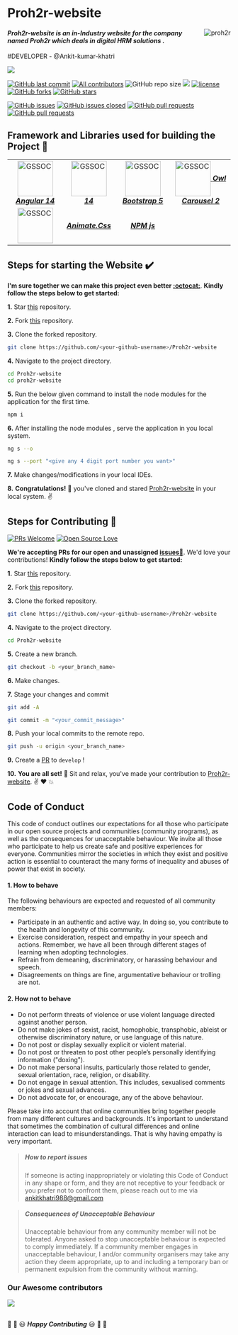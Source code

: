 
# Proh2r-website

<img align="right" alt="proh2r" src="https://proh2r.com/niletechnologies/emp/assets/images/logo-full.png"/>

#### _Proh2r-website is an in-Industry website for the company named Proh2r which deals in digital HRM solutions ._ <br>

#DEVELOPER - @Ankit-kumar-khatri 

<a href="#Contribution" title="Contributions are welcome"><img src="https://img.shields.io/badge/contributions-welcome-green.svg"></a> <br>
<!-- ALL-CONTRIBUTORS-BADGE:START - Do not remove or modify this section -->
[![GitHub last commit](https://img.shields.io/github/last-commit/Ankit-kumar-khatri/Proh2r-website?logo=git&logoColor=white)](https://github.com/Ankit-kumar-khatri/Proh2r-website/commits/master)
[![All  contributors](https://img.shields.io/github/contributors/Ankit-kumar-khatri/Proh2r-website?color=green)](https://github.com/Ankit-kumar-khatri/Proh2r-website/graphs/contributors)
![GitHub repo size](https://img.shields.io/github/repo-size/Ankit-kumar-khatri/Proh2r-website?color=blue)
![](https://img.shields.io/badge/Status-Ongoing-green.svg)
[![license](https://img.shields.io/github/license/Ankit-kumar-khatri/Proh2r-website.svg?color=red)](https://github.com/Ankit-kumar-khatri/Proh2r-website/blob/main/LICENSE)
[![GitHub forks](https://img.shields.io/github/forks/Ankit-kumar-khatri/Proh2r-website.svg?color=green)](https://github.com/Ankit-kumar-khatri/Proh2r-website/network) [![GitHub stars](https://img.shields.io/github/stars/Ankit-kumar-khatri/Proh2r-website.svg?color=orange)](https://github.com/Ankit-kumar-khatri/Proh2r-website/stargazers)

[![GitHub issues](https://img.shields.io/github/issues/Ankit-kumar-khatri/Proh2r-website.svg?color=red)](https://github.com/Ankit-kumar-khatri/Proh2r-website/issues)
[![GitHub issues closed](https://img.shields.io/github/issues-closed/Ankit-kumar-khatri/Proh2r-website.svg)](https://github.com/Ankit-kumar-khatri/Proh2r-website/issues?q=is%3Aissue+is%3Aclosed)
[![GitHub pull requests](https://img.shields.io/github/issues-pr/Ankit-kumar-khatri/Proh2r-website.svg?color=yellow)](https://github.com/Ankit-kumar-khatri/Proh2r-website/pulls)
[![GitHub pull requests](https://img.shields.io/github/issues-pr-closed/Ankit-kumar-khatri/Proh2r-website.svg?color=red)](https://github.com/Ankit-kumar-khatri/Proh2r-website/issues?q=is%3Aissue+is%3Aclosed)

## Framework and Libraries used for building the Project :wrench:

<table>
<tr>
<td align="center"><a href="https://angular.io/"> <img align="center" height="80" alt="GSSOC" src="https://angular.io/assets/images/logos/angular/angular.svg" /> <strong><i>Angular 14</i></strong> </a></td>
<td align="center"><a href="https://www.primefaces.org/primeng-v14-lts/"> <img align="center" width="80" height="80" alt="GSSOC" src="https://www.primefaces.org/primeng-v14-lts/assets/showcase/images/primeng-logo-dark.svg" /> <strong><i>14</i></strong> </a></td>
<td align="center"><a href="https://getbootstrap.com/docs/5.0/getting-started/introduction/"> <img align="center" height="80" alt="GSSOC" src="https://getbootstrap.com/docs/5.3/assets/brand/bootstrap-logo-shadow.png" /> <strong><i>Bootstrap 5</i></strong> </a></td>
<td align="center"><a href="https://owlcarousel2.github.io/OwlCarousel2/"> <img align="center" height="80" alt="GSSOC" src="https://owlcarousel2.github.io/OwlCarousel2/assets/img/owl-logo.png" /> <strong><i>Owl Carousel 2</i></strong> </a></td>
</tr>
  <tr>
<td align="center"><a href="https://cdnjs.com/"> <img align="center" width="80" height="80" alt="GSSOC" src="https://cdnjs.com/_/f7a2ebfb819c118086546e481876aef6.svg" /> <strong><i></i></strong> </a></td>
<td align="center"><a href="https://animate.style/"> <strong><i>Animate.Css</i></strong> </a></td>
    <td align="center"><a href="https://www.npmjs.com/"> <strong><i>NPM js</i></strong> </a></td>
  </tr>
</table>


## Steps for starting the Website :heavy_check_mark:

**I'm sure together we can make this project even better [:octocat:](https://github.com/Ankit-kumar-khatri/Proh2r-website)**. **Kindly follow the steps below to get started:** 

**1.** Star [this](https://github.com/Ankit-kumar-khatri/Proh2r-website) repository.

**2.** Fork [this](https://github.com/Ankit-kumar-khatri/Proh2r-website) repository.

**3.** Clone the forked repository.

```bash
git clone https://github.com/<your-github-username>/Proh2r-website
```

**4.** Navigate to the project directory.

```bash
cd Proh2r-website
cd proh2r-website
```

**5.** Run the below given command to install the node modules for the application for the first time.

```bash
npm i
```


**6.** After installing the node modules , serve the application in you local system.

```bash
ng s --o

ng s --port "<give any 4 digit port number you want>"
```

**7.** Make changes/modifications in your local IDEs.

**8.** **Congratulations!** :tada: you've cloned and stared [Proh2r-website](https://github.com/Ankit-kumar-khatri/Proh2r-website) in your local system. :v:



## Steps for Contributing :handshake:

[![PRs Welcome](https://img.shields.io/badge/PRs-welcome-brightgreen.svg?style=flat&logo=git&logoColor=white)](https://github.com/Ankit-kumar-khatri/Proh2r-website/pulls)  [![Open Source Love](https://badges.frapsoft.com/os/v2/open-source.svg?color=red)](https://github.com/Ankit-kumar-khatri/Proh2r-website)


**We're accepting PRs for our open and unassigned [issues🐛](https://github.com/Ankit-kumar-khatri/Proh2r-website/issues)**. We'd love your contributions! **Kindly follow the steps below to get started:** 

**1.** Star [this](https://github.com/Ankit-kumar-khatri/Proh2r-website) repository.

**2.** Fork [this](https://github.com/Ankit-kumar-khatri/Proh2r-website) repository.

**3.** Clone the forked repository.

```bash
git clone https://github.com/<your-github-username>/Proh2r-website
```

**4.** Navigate to the project directory.

```bash
cd Proh2r-website
```

**5.** Create a new branch.

```bash
git checkout -b <your_branch_name>
```

**6.** Make changes.

**7.** Stage your changes and commit

```bash
git add -A

git commit -m "<your_commit_message>"
```

**8.** Push your local commits to the remote repo.

```bash
git push -u origin <your_branch_name>
```

**9.** Create a [PR](https://help.github.com/en/github/collaborating-with-issues-and-pull-requests/creating-a-pull-request) to `develop` !

**10.** **You are all set!** :tada: Sit and relax, you've made your contribution to [Proh2r-website](https://github.com/Ankit-kumar-khatri/Proh2r-website). :v: :heart: 💥



## Code of Conduct

This code of conduct outlines our expectations for all those who participate in our open source projects and communities (community programs), as well as the consequences for unacceptable behaviour. We invite all those who participate to help us create safe and positive experiences for everyone. Communities mirror the societies in which they exist and positive action is essential to counteract the many forms of inequality and abuses of power that exist in society.

#### 1. How to behave

The following behaviours are expected and requested of all community members:
- Participate in an authentic and active way. In doing so, you contribute to the health and longevity of this community.
- Exercise consideration, respect and empathy in your speech and actions. Remember, we have all been through different stages of learning when adopting technologies.
- Refrain from demeaning, discriminatory, or harassing behaviour and speech.
- Disagreements on things are fine, argumentative behaviour or trolling are not.

#### 2. How not to behave

- Do not perform threats of violence or use violent language directed against another person.
- Do not make jokes of sexist, racist, homophobic, transphobic, ableist or otherwise discriminatory nature, or use language of this nature.
- Do not post or display sexually explicit or violent material.
- Do not post or threaten to post other people’s personally identifying information ("doxing").
- Do not make personal insults, particularly those related to gender, sexual orientation, race, religion, or disability.
- Do not engage in sexual attention. This includes, sexualised comments or jokes and sexual advances.
- Do not advocate for, or encourage, any of the above behaviour.


Please take into account that online communities bring together people from many different cultures and backgrounds. It's important to understand that sometimes the combination of cultural differences and online interaction can lead to misunderstandings. That is why having empathy is very important.


> ##### How to report issues
> If someone is acting inappropriately or violating this Code of Conduct in any shape or form, and they are not receptive to your feedback or you prefer not to confront them, please reach out to me via <ankitkhatri988@gmail.com>

> ##### Consequences of Unacceptable Behaviour
> Unacceptable behaviour from any community member will not be tolerated. Anyone asked to stop unacceptable behaviour is expected to comply immediately. If a community member engages in unacceptable behaviour, I and/or community organisers may take any action they deem appropriate, up to and including a temporary ban or permanent expulsion from the community without warning.



### Our Awesome contributors
<a href="https://github.com/Ankit-kumar-khatri/Proh2r-website/graphs/contributors">
  <img src="https://contrib.rocks/image?repo=Ankit-kumar-khatri/Proh2r-website" />
</a> <br><br>

:tada: :confetti_ball: :smiley: _**Happy Contributing**_ :smiley: :confetti_ball: :tada:


